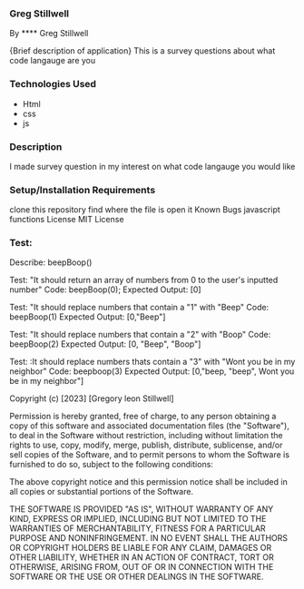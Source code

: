 ### Greg Stillwell

By ****
Greg Stillwell

{Brief description of application}
This is a survey questions about what code langauge are you

### Technologies Used
- Html
- css
- js

### Description
I made survey question in my interest on what code langauge you would like

### Setup/Installation Requirements
clone this repository
find where the file is
open it
Known Bugs
javascript functions
License
MIT License

### Test:

Describe: beepBoop()

Test: "It should return an array of numbers from 0 to the user's inputted number"
Code: beepBoop(0);
Expected Output: [0]

Test: "It should replace numbers that contain a "1" with "Beep"
Code: beepBoop(1)
Expected Output: [0,"Beep"]

Test: "It should replace numbers that contain a "2" with "Boop"
Code: beepBoop(2)
Expected Output: [0, "Beep", "Boop"]

Test: :It should replace numbers thats contain a "3" with "Wont you be in my neighbor" 
Code: beepboop(3)
Expected Output: [0,"beep, "beep", Wont you be in my neighbor"]


Copyright (c) [2023] [Gregory leon Stillwell]

Permission is hereby granted, free of charge, to any person obtaining a copy of this software and associated documentation files (the "Software"), to deal in the Software without restriction, including without limitation the rights to use, copy, modify, merge, publish, distribute, sublicense, and/or sell copies of the Software, and to permit persons to whom the Software is furnished to do so, subject to the following conditions:

The above copyright notice and this permission notice shall be included in all copies or substantial portions of the Software.

THE SOFTWARE IS PROVIDED "AS IS", WITHOUT WARRANTY OF ANY KIND, EXPRESS OR IMPLIED, INCLUDING BUT NOT LIMITED TO THE WARRANTIES OF MERCHANTABILITY, FITNESS FOR A PARTICULAR PURPOSE AND NONINFRINGEMENT. IN NO EVENT SHALL THE AUTHORS OR COPYRIGHT HOLDERS BE LIABLE FOR ANY CLAIM, DAMAGES OR OTHER LIABILITY, WHETHER IN AN ACTION OF CONTRACT, TORT OR OTHERWISE, ARISING FROM, OUT OF OR IN CONNECTION WITH THE SOFTWARE OR THE USE OR OTHER DEALINGS IN THE SOFTWARE.